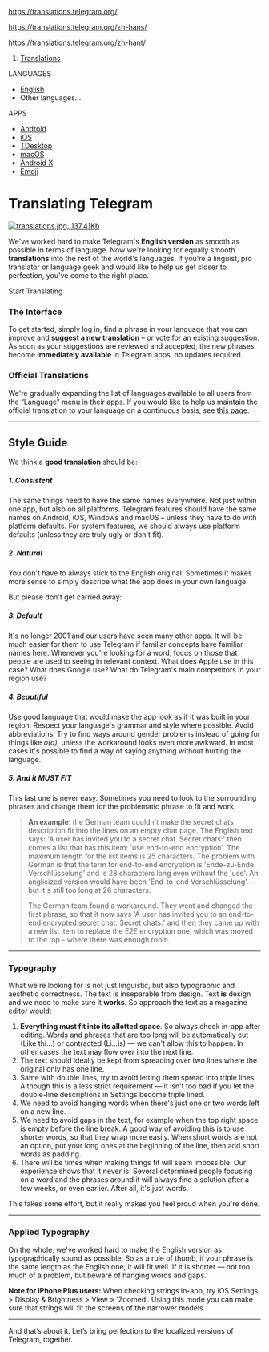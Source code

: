 

https://translations.telegram.org/

https://translations.telegram.org/zh-hans/

https://translations.telegram.org/zh-hant/

1. [Translations](https://translations.telegram.org/)



LANGUAGES

- [English](https://translations.telegram.org/en/)
- Other languages...



APPS

- [Android](https://translations.telegram.org/en/android/)
- [iOS](https://translations.telegram.org/en/ios/)
- [TDesktop](https://translations.telegram.org/en/tdesktop/)
- [macOS](https://translations.telegram.org/en/macos/)
- [Android X](https://translations.telegram.org/en/android_x/)
- [Emoji](https://translations.telegram.org/en/emoji)

# Translating Telegram

[![translations.jpg, 137.41Kb](https://translations.telegram.org/file/811140670/16c2/VpvsRxIfc0k.140711/138731768d2c2ae7ba)](https://translations.telegram.org/file/811140670/16c2/VpvsRxIfc0k.140711/138731768d2c2ae7ba)

We've worked hard to make Telegram's **English version** as smooth as possible in terms of language. Now we're looking for equally smooth **translations** into the rest of the world's languages. If you're a linguist, pro translator or language geek and would like to help us get closer to perfection, you've come to the right place.

Start Translating

### The Interface

To get started, simply log in, find a phrase in your language that you can improve and **suggest a new translation** – or vote for an existing suggestion. As soon as your suggestions are reviewed and accepted, the new phrases become **immediately available** in Telegram apps, no updates required.

### Official Translations

We're gradually expanding the list of languages available to all users from the “Language” menu in their apps. If you would like to help us maintain the official translation to your language on a continuous basis, see [this page](https://telegram.org/faq#q-can-i-translate-telegram).

------

## Style Guide

We think a **good translation** should be:

##### 1. Consistent

The same things need to have the same names everywhere. Not just within one app, but also on all platforms. Telegram features should have the same names on Android, iOS, Windows and macOS – unless they have to do with platform defaults. For system features, we should always use platform defaults (unless they are truly ugly or don't fit).

##### 2. Natural

You don't have to always stick to the English original. Sometimes it makes more sense to simply describe what the app does in your own language.

But please don't get carried away:

##### 3. Default

It's no longer 2001 and our users have seen many other apps. It will be much easier for them to use Telegram if familiar concepts have familiar names here. Whenever you're looking for a word, focus on those that people are used to seeing in relevant context. What does Apple use in this case? What does Google use? What do Telegram's main competitors in your region use?

##### 4. Beautiful

Use good language that would make the app look as if it was built in your region. Respect your language's grammar and style where possible. Avoid abbreviations. Try to find ways around gender problems instead of going for things like *o(a)*, unless the workaround looks even more awkward. In most cases it's possible to find a way of saying anything without hurting the language.

##### 5. And it MUST FIT

This last one is never easy. Sometimes you need to look to the surrounding phrases and change them for the problematic phrase to fit and work.

> **An example**: the German team couldn't make the secret chats description fit into the lines on an empty chat page. The English text says: 'A user has invited you to a secret chat. Secret chats:' then comes a list that has this item: 'use end-to-end encryption'. The maximum length for the list items is 25 characters. The problem with German is that the term for end-to-end encryption is 'Ende-zu-Ende Verschlüsselung' and is 28 characters long even without the 'use'. An anglicized version would have been 'End-to-end Verschlüsselung' — but it's still too long at 26 characters.
>
> The German team found a workaround. They went and changed the first phrase, so that it now says 'A user has invited you to an end-to-end encrypted secret chat. Secret chats:' and then they came up with a new list item to replace the E2E encryption one, which was moved to the top - where there was enough room.

------

### Typography

What we're looking for is not just linguistic, but also typographic and aesthetic correctness. The text is inseparable from design. Text **is** design and we need to make sure it **works**. So approach the text as a magazine editor would:

1. **Everything must fit into its allotted space**. So always check in-app after editing. Words and phrases that are too long will be automatically cut (Like thi…) or contracted (Li…is) — we can't allow this to happen. In other cases the text may flow over into the next line.
2. The text should ideally be kept from spreading over two lines where the original only has one line.
3. Same with double lines, try to avoid letting them spread into triple lines. Although this is a less strict requirement — it isn't too bad if you let the double-line descriptions in Settings become triple lined.
4. We need to avoid hanging words when there's just one or two words left on a new line.
5. We need to avoid gaps in the text, for example when the top right space is empty before the line break. A good way of avoiding this is to use shorter words, so that they wrap more easily. When short words are not an option, put your long ones at the beginning of the line, then add short words as padding.
6. There will be times when making things fit will seem impossible. Our experience shows that it never is. Several determined people focusing on a word and the phrases around it will always find a solution after a few weeks, or even earlier. After all, it's just words.

This takes some effort, but it really makes you feel proud when you're done.

------

### Applied Typography

On the whole, we've worked hard to make the English version as typographically sound as possible. So as a rule of thumb, if your phrase is the same length as the English one, it will fit well. If it is shorter — not too much of a problem, but beware of hanging words and gaps.

**Note for iPhone Plus users:** When checking strings in-app, try iOS Settings > Display & Brightness > View > 'Zoomed'. Using this mode you can make sure that strings will fit the screens of the narrower models.

------

And that‘s about it. Let’s bring perfection to the localized versions of Telegram, together.